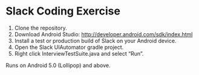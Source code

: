 # Slack Coding Exercise

1. Clone the repository.
2. Download Android Studio: http://developer.android.com/sdk/index.html
3. Install a test or production build of Slack on your Android device.
4. Open the Slack UIAutomator gradle project.
5. Right click InterviewTestSuite.java and select “Run”.

Runs on Android 5.0 (Lollipop) and above.
